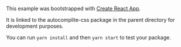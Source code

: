 This example was bootstrapped with [Create React App](https://github.com/facebook/create-react-app).

It is linked to the autocomplite-css package in the parent directory for development purposes.

You can run `yarn install` and then `yarn start` to test your package.

